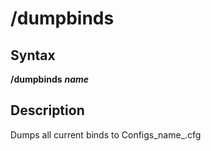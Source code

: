 # /dumpbinds

## Syntax

**/dumpbinds** _**name**_

## Description

Dumps all current binds to Configs\_name\_.cfg
